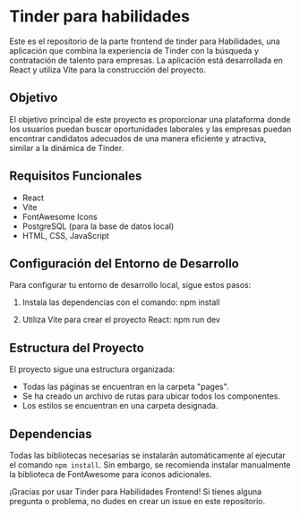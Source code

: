 <h1>Tinder para habilidades</h1>

Este es el repositorio de la parte frontend de tinder para Habilidades, una aplicación que combina la experiencia de Tinder con la búsqueda y contratación de talento para empresas. La aplicación está desarrollada en React y utiliza Vite para la construcción del proyecto.

## Objetivo

El objetivo principal de este proyecto es proporcionar una plataforma donde los usuarios puedan buscar oportunidades laborales y las empresas puedan encontrar candidatos adecuados de una manera eficiente y atractiva, similar a la dinámica de Tinder.

## Requisitos Funcionales

- React
- Vite
- FontAwesome Icons
- PostgreSQL (para la base de datos local)
- HTML, CSS, JavaScript

## Configuración del Entorno de Desarrollo

Para configurar tu entorno de desarrollo local, sigue estos pasos:

1. Instala las dependencias con el comando:
npm install

2. Utiliza Vite para crear el proyecto React:
npm run dev

## Estructura del Proyecto

El proyecto sigue una estructura organizada:

- Todas las páginas se encuentran en la carpeta "pages".
- Se ha creado un archivo de rutas para ubicar todos los componentes.
- Los estilos se encuentran en una carpeta designada.

## Dependencias

Todas las bibliotecas necesarias se instalarán automáticamente al ejecutar el comando `npm install`. Sin embargo, se recomienda instalar manualmente la biblioteca de FontAwesome para íconos adicionales.



¡Gracias por usar Tinder para Habilidades Frontend! Si tienes alguna pregunta o problema, no dudes en crear un issue en este repositorio.
